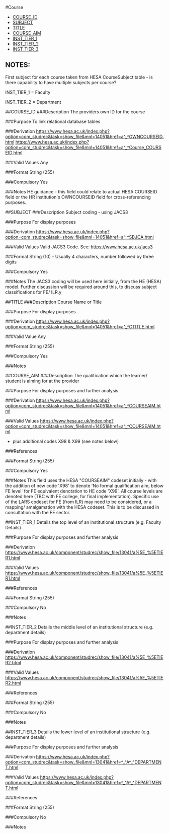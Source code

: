 #Course
* [COURSE_ID](#course_id)
* [SUBJECT](#subject)
* [TITLE](#title)
* [COURSE_AIM](#course_aim)
* [INST_TIER_1](#inst_tier_1)
* [INST_TIER_2](#inst_tier_2)
* [INST_TIER_3](#inst_tier_3)


## NOTES:

First subject for each course taken from HESA CourseSubject table - is there capability to have multiple subjects per course?

INST_TIER_1 = Faculty

INST_TIER_2 = Department

##COURSE_ID
###Description
The providers own ID for the course

###Purpose
To link relational database tables

###Derivation
https://www.hesa.ac.uk/index.php?option=com_studrec&task=show_file&mnl=14051&href=a^_^OWNCOURSEID.html
https://www.hesa.ac.uk/index.php?option=com_studrec&task=show_file&mnl=14051&href=a^_^Course_COURSEID.html

###Valid Values
Any

###Format
String (255)

###Compulsory
Yes

###Notes
HE guidance - this field could relate to actual HESA COURSEID field or the HR institution's OWNCOURSEID field for cross-referencing purposes.

##SUBJECT
###Description
Subject coding - using JACS3

###Purpose
For display purposes

###Derivation
https://www.hesa.ac.uk/index.php?option=com_studrec&task=show_file&mnl=14051&href=a^_^SBJCA.html

###Valid Values
Valid JACS3 Code. See:
https://www.hesa.ac.uk/jacs3

###Format
String (10) - Usually 4 characters, number followed by three digits

###Compulsory
Yes

###Notes
The JACS3 coding will be used here initially, from the HE (HESA) model. Further discussion will be required around this, to discuss subject classifications for FE/ ILR.y

##TITLE
###Description
Course Name or Title

###Purpose
For display purposes

###Derivation
https://www.hesa.ac.uk/index.php?option=com_studrec&task=show_file&mnl=14051&href=a^_^CTITLE.html

###Valid Value
Any

###Format
String (255)

###Compulsory
Yes

###Notes

##COURSE_AIM
###Description
The qualification which the learner/ student is aiming for at the provider

###Purpose
For display purposes and further analysis

###Derivation
https://www.hesa.ac.uk/index.php?option=com_studrec&task=show_file&mnl=14051&href=a^_^COURSEAIM.html

###Valid Values
https://www.hesa.ac.uk/index.php?option=com_studrec&task=show_file&mnl=14051&href=a^_^COURSEAIM.html
  
- plus additional codes X98 & X99 (see notes below)  

###References

###Format
String (255)

###Compulsory
Yes

###Notes
This field uses the HESA "COURSEAIM" codeset initially - with the addition of new code 'X98' to denote 'No formal qualification aim, below FE level' for FE equivalent denotation to HE code 'X99'. All course levels are denoted here (TBC with FE college, for final implementation). Specific use of the LARS codeset for FE (from ILR) may need to be considered, or a mapping/ amalgamation with the HESA codeset. This is to be discussed in consultation with the FE sector.

##INST_TIER_1
Details the top level of an institutional structure (e.g. Faculty Details)

###Purpose
For display purposes and further analysis

###Derivation
https://www.hesa.ac.uk/component/studrec/show_file/13041/a%5E_%5ETIER1.html

###Valid Values
https://www.hesa.ac.uk/component/studrec/show_file/13041/a%5E_%5ETIER1.html

###References

###Format
String (255)

###Compulsory
No

###Notes

##INST_TIER_2
Details the middle level of an institutional structure (e.g. department details)

###Purpose
For display purposes and further analysis

###Derivation
https://www.hesa.ac.uk/component/studrec/show_file/13041/a%5E_%5ETIER2.html

###Valid Values
https://www.hesa.ac.uk/component/studrec/show_file/13041/a%5E_%5ETIER2.html

###References

###Format
String (255)

###Compulsory
No

###Notes

##INST_TIER_3
Details the lower level of an institutional structure (e.g. department details)

###Purpose
For display purposes and further analysis

###Derivation
https://www.hesa.ac.uk/index.php?option=com_studrec&task=show_file&mnl=13041&href=^_^A^_^DEPARTMENT.html

###Valid Values
https://www.hesa.ac.uk/index.php?option=com_studrec&task=show_file&mnl=13041&href=^_^A^_^DEPARTMENT.html

###References

###Format
String (255)

###Compulsory
No

###Notes
